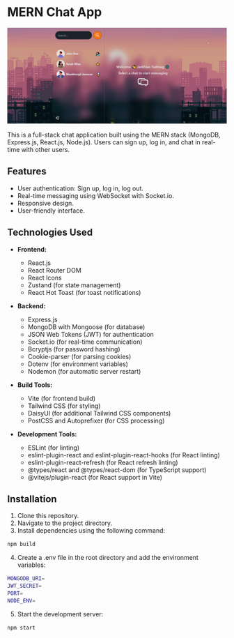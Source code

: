 # MERN Chat App
![mern-ui](./Capture.PNG)

This is a full-stack chat application built using the MERN stack (MongoDB, Express.js, React.js, Node.js). Users can sign up, log in, and chat in real-time with other users.

## Features

- User authentication: Sign up, log in, log out.
- Real-time messaging using WebSocket with Socket.io.
- Responsive design.
- User-friendly interface.

## Technologies Used

- **Frontend:**
  - React.js
  - React Router DOM
  - React Icons
  - Zustand (for state management)
  - React Hot Toast (for toast notifications)

- **Backend:**
  - Express.js
  - MongoDB with Mongoose (for database)
  - JSON Web Tokens (JWT) for authentication
  - Socket.io (for real-time communication)
  - Bcryptjs (for password hashing)
  - Cookie-parser (for parsing cookies)
  - Dotenv (for environment variables)
  - Nodemon (for automatic server restart)

- **Build Tools:**
  - Vite (for frontend build)
  - Tailwind CSS (for styling)
  - DaisyUI (for additional Tailwind CSS components)
  - PostCSS and Autoprefixer (for CSS processing)

- **Development Tools:**
  - ESLint (for linting)
  - eslint-plugin-react and eslint-plugin-react-hooks (for React linting)
  - eslint-plugin-react-refresh (for React refresh linting)
  - @types/react and @types/react-dom (for TypeScript support)
  - @vitejs/plugin-react (for React support in Vite)

## Installation

1. Clone this repository.
2. Navigate to the project directory.
3. Install dependencies using the following command:

```bash
npm build
```

4. Create a .env file in the root directory and add the environment variables:

```bash
MONGODB_URI=
JWT_SECRET=
PORT=
NODE_ENV=
```

5. Start the development server:

```bash
npm start
```
